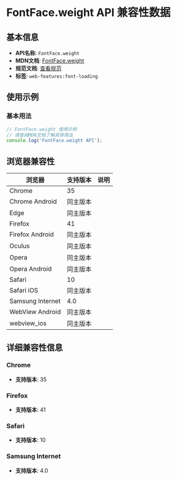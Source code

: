# FontFace.weight API 兼容性数据

## 基本信息

- **API名称**: `FontFace.weight`
- **MDN文档**: [FontFace.weight](https://developer.mozilla.org/docs/Web/API/FontFace/weight)
- **规范文档**: [查看规范](https://drafts.csswg.org/css-font-loading/#dom-fontface-weight)
- **标签**: `web-features:font-loading`

## 使用示例

### 基本用法

```javascript
// FontFace.weight 使用示例
// 请查阅MDN文档了解具体用法
console.log('FontFace.weight API');
```

## 浏览器兼容性

| 浏览器 | 支持版本 | 说明 |
|--------|----------|------|
| Chrome | 35 |  |
| Chrome Android | 同主版本 |  |
| Edge | 同主版本 |  |
| Firefox | 41 |  |
| Firefox Android | 同主版本 |  |
| Oculus | 同主版本 |  |
| Opera | 同主版本 |  |
| Opera Android | 同主版本 |  |
| Safari | 10 |  |
| Safari iOS | 同主版本 |  |
| Samsung Internet | 4.0 |  |
| WebView Android | 同主版本 |  |
| webview_ios | 同主版本 |  |

## 详细兼容性信息

### Chrome

- **支持版本**: 35

### Firefox

- **支持版本**: 41

### Safari

- **支持版本**: 10

### Samsung Internet

- **支持版本**: 4.0

